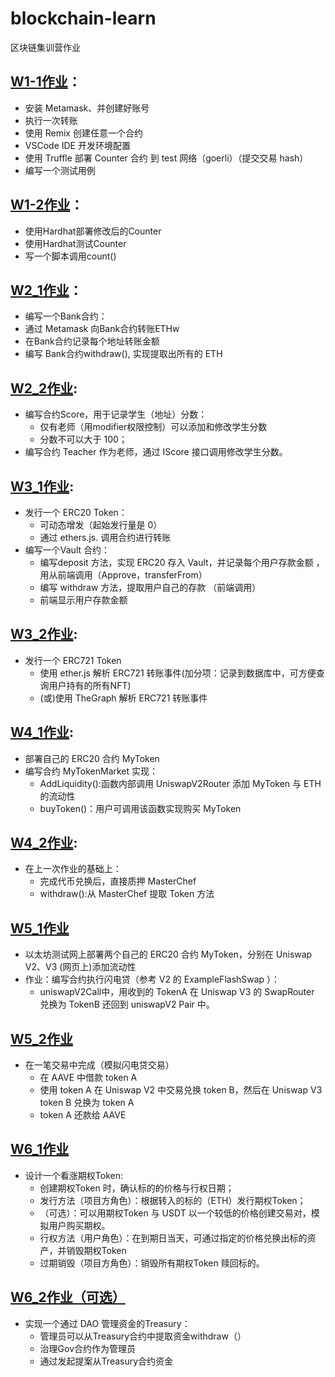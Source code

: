 # blockchain-learn
区块链集训营作业

## [W1-1作业](https://github.com/leoliew/blockchain-learn/tree/main/w1_1_code)：
* 安装 Metamask、并创建好账号
* 执行一次转账
* 使用 Remix 创建任意一个合约
* VSCode IDE 开发环境配置
* 使用 Truffle 部署 Counter 合约 到 test 网络（goerli）（提交交易 hash）
* 编写一个测试用例

## [W1-2作业](https://github.com/leoliew/blockchain-learn/tree/main/w1_2_code)：
* 使用Hardhat部署修改后的Counter
* 使用Hardhat测试Counter
* 写一个脚本调用count()


## [W2_1作业](https://github.com/leoliew/blockchain-learn/tree/main/w2_1_code)：
* 编写⼀个Bank合约：
* 通过 Metamask 向Bank合约转账ETHw
* 在Bank合约记录每个地址转账⾦额
* 编写 Bank合约withdraw(), 实现提取出所有的 ETH

## [W2_2作业](https://github.com/leoliew/blockchain-learn/tree/main/w2_2_code):
* 编写合约Score，⽤于记录学⽣（地址）分数：
    * 仅有⽼师（⽤modifier权限控制）可以添加和修改学⽣分数
    * 分数不可以⼤于 100；
* 编写合约 Teacher 作为⽼师，通过 IScore 接⼝调⽤修改学⽣分数。

## [W3_1作业](https://github.com/leoliew/blockchain-learn/tree/main/w3_1_code):
* 发⾏⼀个 ERC20 Token：
  * 可动态增发（起始发⾏量是 0）
  * 通过 ethers.js. 调⽤合约进⾏转账
* 编写⼀个Vault 合约：
  * 编写deposit ⽅法，实现 ERC20 存⼊ Vault，并记录每个⽤户存款⾦额 ， ⽤从前端调⽤（Approve，transferFrom）
  * 编写 withdraw ⽅法，提取⽤户⾃⼰的存款 （前端调⽤）
  * 前端显示⽤户存款⾦额

## [W3_2作业](https://github.com/leoliew/blockchain-learn/tree/main/w3_2_code):
* 发行一个 ERC721 Token
  * 使用 ether.js 解析 ERC721 转账事件(加分项：记录到数据库中，可方便查询用户持有的所有NFT)
  * (或)使用 TheGraph 解析 ERC721 转账事件

  
## [W4_1作业](https://github.com/leoliew/blockchain-learn/tree/main/w4_1_code):
* 部署自己的 ERC20 合约 MyToken
* 编写合约 MyTokenMarket 实现：
  * AddLiquidity():函数内部调用 UniswapV2Router 添加 MyToken 与 ETH 的流动性
  * buyToken()：用户可调用该函数实现购买 MyToken

## [W4_2作业](https://github.com/leoliew/blockchain-learn/tree/main/w4_2_code):
* 在上一次作业的基础上：
  * 完成代币兑换后，直接质押 MasterChef
  * withdraw():从 MasterChef 提取 Token 方法


## [W5_1作业](https://github.com/leoliew/blockchain-learn/tree/main/w5_1_code)
* 以太坊测试网上部署两个自己的 ERC20 合约 MyToken，分别在 Uniswap V2、V3 (网页上)添加流动性
* 作业：编写合约执行闪电贷（参考 V2 的 ExampleFlashSwap ）：
  * uniswapV2Call中，用收到的 TokenA 在 Uniswap V3 的 SwapRouter 兑换为 TokenB 还回到 uniswapV2 Pair 中。

## [W5_2作业](https://github.com/leoliew/blockchain-learn/tree/main/w5_2_code)
* 在一笔交易中完成（模拟闪电贷交易）
  * 在 AAVE 中借款 token A
  * 使用 token A 在 Uniswap V2 中交易兑换 token B，然后在 Uniswap V3 token B 兑换为 token A
  * token A 还款给 AAVE

## [W6_1作业](https://github.com/leoliew/blockchain-learn/tree/main/w6_1_code)
* 设计一个看涨期权Token:
  * 创建期权Token 时，确认标的的价格与行权日期；
  * 发行方法（项目方角色）：根据转入的标的（ETH）发行期权Token；
  * （可选）：可以用期权Token 与 USDT 以一个较低的价格创建交易对，模拟用户购买期权。
  * 行权方法（用户角色）：在到期日当天，可通过指定的价格兑换出标的资产，并销毁期权Token
  * 过期销毁（项目方角色）：销毁所有期权Token 赎回标的。

## [W6_2作业（可选）](https://github.com/leoliew/blockchain-learn/tree/main/w6_2_code)
* 实现⼀个通过 DAO 管理资⾦的Treasury：
  * 管理员可以从Treasury合约中提取资⾦withdraw（）
  * 治理Gov合约作为管理员
  * 通过发起提案从Treasury合约资⾦